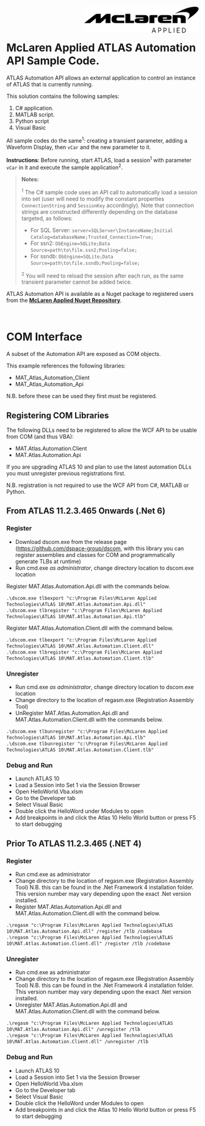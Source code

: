 <img src="/images/malogo.png" width="300" align="right" /><br><br><br>

# McLaren Applied **ATLAS Automation API Sample Code**.

ATLAS Automation API allows an external application to control an instance of ATLAS that is currently running.

This solution contains the following samples: 
1. C# application. 
2. MATLAB script.
3. Python script
4. Visual Basic

All sample codes do the same<sup>1</sup>: creating a transient parameter, adding a Waveform Display, then `vCar` and the new parameter to it. 

**Instructions**: Before running, start ATLAS, load a session<sup>1</sup> with parameter `vCar` in it and execute the sample application<sup>2</sup>. 

>**Notes:**
>
><sup>1</sup> The C\# sample code uses an API call to automatically load a session into set (user will need to modify the constant properties `ConnectionString` and `SessionKey` accordingly). Note that connection strings are constructed differently depending on the database targeted, as follows:
>  - For SQL Server: `server=SQLServer\InstanceName;Initial Catalog=databaseName;Trusted_Connection=True;`
>  - For ssn2: `DbEngine=SQLite;Data Source=path\to\file.ssn2;Pooling=false;`
>  - For ssndb: `DbEngine=SQLite;Data Source=path\to\file.ssndb;Pooling=false;`
> 
> <sup>2</sup> You will need to reload the session after each run, as the same transient parameter cannot be added twice. 

ATLAS Automation API is available as a Nuget package to registered users from the **[McLaren Applied Nuget Repository](https://github.com/mat-docs/packages)**.

<br>

# COM Interface

A subset of the Automation API are exposed as COM objects. 

This example references the following libraries:
- MAT_Atlas_Automation_Client
- MAT_Atlas_Automation_Api
  
N.B. before these can be used they first must be registered. 

## Registering COM Libraries

The following DLLs need to be registered to allow the WCF API to be usable from COM (and thus
VBA):
- MAT.Atlas.Automation.Client
- MAT.Atlas.Automation.Api

If you are upgrading ATLAS 10 and plan to use the latest automation DLLs you must unregister previous registrations first. 

N.B. registration is not required to use the WCF API from C#, MATLAB or Python.

## From ATLAS 11.2.3.465 Onwards (.Net 6)
### Register
- Download dscom.exe from the release page (https://github.com/dspace-group/dscom, with this library you can register assemblies and classes for COM and programmatically generate TLBs at runtime)
- Run cmd.exe *as administrator*, change directory location to  dscom.exe location

Register MAT.Atlas.Automation.Api.dll with the commands below.

```
.\dscom.exe tlbexport "c:\Program Files\McLaren Applied Technologies\ATLAS 10\MAT.Atlas.Automation.Api.dll"
.\dscom.exe tlbregister "c:\Program Files\McLaren Applied Technologies\ATLAS 10\MAT.Atlas.Automation.Api.tlb"
```

Register MAT.Atlas.Automation.Client.dll with the command below.

```
.\dscom.exe tlbexport "c:\Program Files\McLaren Applied Technologies\ATLAS 10\MAT.Atlas.Automation.Client.dll"
.\dscom.exe tlbregister "c:\Program Files\McLaren Applied Technologies\ATLAS 10\MAT.Atlas.Automation.Client.tlb"
```

### Unregister
- Run cmd.exe *as administrator*, change directory location to dscom.exe location
- Change directory to the location of regasm.exe (Registration Assembly Tool)
- UnRegister MAT.Atlas.Automation.Api.dll and MAT.Atlas.Automation.Client.dll with the commands below.

```
.\dscom.exe tlbunregister "c:\Program Files\McLaren Applied Technologies\ATLAS 10\MAT.Atlas.Automation.Api.tlb"
.\dscom.exe tlbunregister "c:\Program Files\McLaren Applied Technologies\ATLAS 10\MAT.Atlas.Automation.Client.tlb"
```
### Debug and Run
- Launch ATLAS 10
- Load a Session into Set 1 via the Session Browser
- Open HelloWorld.Vba.xlsm
- Go to the Developer tab
- Select Visual Basic
- Double click the HelloWord under Modules to open
- Add breakpoints in and click the Atlas 10 Hello World button or press F5 to start debugging

## Prior To ATLAS 11.2.3.465 (.NET 4)
### Register
- Run cmd.exe as administrator
- Change directory to the location of regasm.exe (Registration Assembly Tool)
N.B. this can be found in the .Net Framework 4 installation folder. This version number may
vary depending upon the exact .Net version installed.
- Register MAT.Atlas.Automation.Api.dll and MAT.Atlas.Automation.Client.dll with the command below.
```
.\regasm "c:\Program Files\McLaren Applied Technologies\ATLAS 10\MAT.Atlas.Automation.Api.dll" /register /tlb /codebase
.\regasm "c:\Program Files\McLaren Applied Technologies\ATLAS 10\MAT.Atlas.Automation.Client.dll" /register /tlb /codebase
```

### Unregister
- Run cmd.exe as administrator
- Change directory to the location of regasm.exe (Registration Assembly Tool)
N.B. this can be found in the .Net Framework 4 installation folder. This version number may
vary depending upon the exact .Net version installed.
- Unregister MAT.Atlas.Automation.Api.dll and MAT.Atlas.Automation.Client.dll with the command below.
```
.\regasm "c:\Program Files\McLaren Applied Technologies\ATLAS 10\MAT.Atlas.Automation.Api.dll" /unregister /tlb
.\regasm "c:\Program Files\McLaren Applied Technologies\ATLAS 10\MAT.Atlas.Automation.Client.dll" /unregister /tlb
```

### Debug and Run
- Launch ATLAS 10
- Load a Session into Set 1 via the Session Browser
- Open HelloWorld.Vba.xlsm
- Go to the Developer tab
- Select Visual Basic
- Double click the HelloWord under Modules to open
- Add breakpoints in and click the Atlas 10 Hello World button or press F5 to start debugging